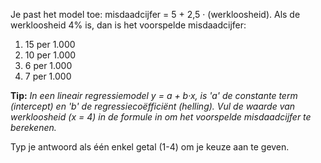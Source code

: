 Je past het model toe: misdaadcijfer = 5 + 2,5 · (werkloosheid). Als de werkloosheid 4% is, dan is het voorspelde misdaadcijfer:

1.	15 per 1.000
2.	10 per 1.000
3.	6 per 1.000
4.	7 per 1.000

**Tip:** *In een lineair regressiemodel y = a + b·x, is 'a' de constante term (intercept) en 'b' de regressiecoëfficiënt (helling). Vul de waarde van werkloosheid (x = 4) in de formule in om het voorspelde misdaadcijfer te berekenen.*

Typ je antwoord als één enkel getal (1-4) om je keuze aan te geven.